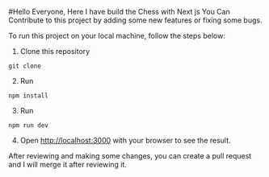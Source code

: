 #Hello Everyone, Here I have build the Chess with Next js
You Can Contribute to this project by adding some new features or fixing some bugs.

To run this project on your local machine, follow the steps below:

1. Clone this repository 
```terminal
git clone 
```
2. Run 
```terminal
npm install
```
3. Run 
```
npm run dev
```
4. Open [http://localhost:3000](http://localhost:3000) with your browser to see the result.

After reviewing and making some changes, you can create a pull request and I will merge it after reviewing it.